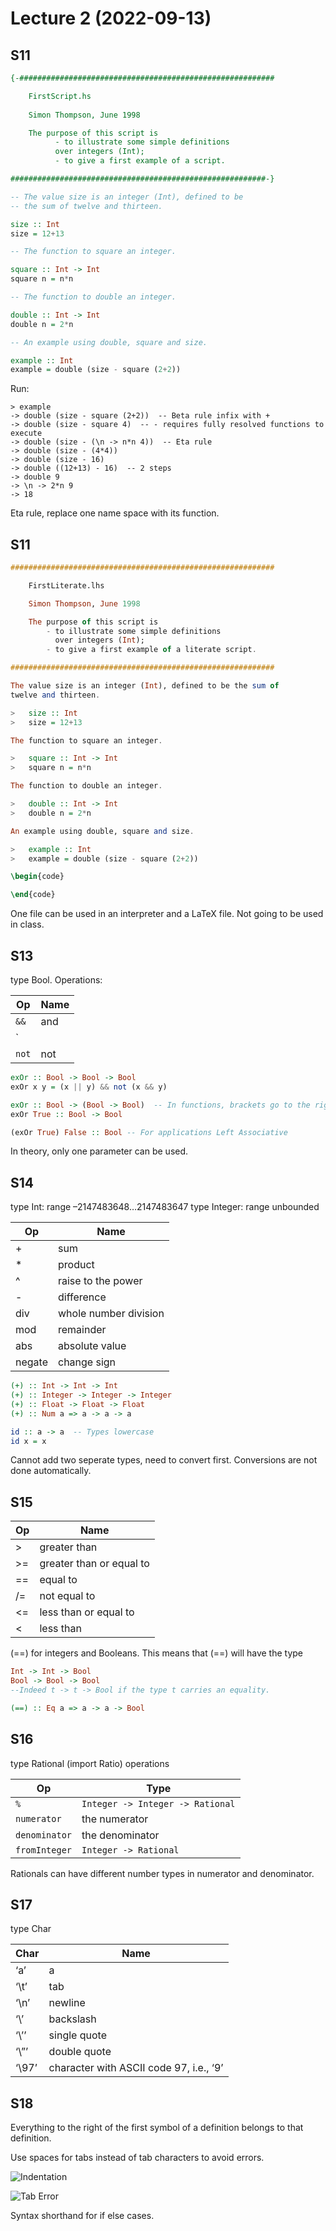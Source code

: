 # Lecture 2 (2022-09-13)

## S11

```Haskell
{-######################################################### 

	FirstScript.hs 
	
	Simon Thompson, June 1998 

	The purpose of this script is 
          - to illustrate some simple definitions 
		  over integers (Int); 
          - to give a first example of a script.

#########################################################-} 

-- The value size is an integer (Int), defined to be 
-- the sum of twelve and thirteen. 

size :: Int 
size = 12+13 

-- The function to square an integer. 

square :: Int -> Int 
square n = n*n 

-- The function to double an integer. 

double :: Int -> Int 
double n = 2*n 

-- An example using double, square and size. 

example :: Int 
example = double (size - square (2+2)) 
```

Run:
```
> example
-> double (size - square (2+2))  -- Beta rule infix with +
-> double (size - square 4)  -- - requires fully resolved functions to execute
-> double (size - (\n -> n*n 4))  -- Eta rule
-> double (size - (4*4))
-> double (size - 16)
-> double ((12+13) - 16)  -- 2 steps
-> double 9
-> \n -> 2*n 9
-> 18
```
Eta rule, replace one name space with its function.

## S11

```Haskell
########################################################### 

	FirstLiterate.lhs 

	Simon Thompson, June 1998 

	The purpose of this script is 
		- to illustrate some simple definitions 
		  over integers (Int); 
		- to give a first example of a literate script.

########################################################### 

The value size is an integer (Int), defined to be the sum of 
twelve and thirteen. 

> 	size :: Int 
> 	size = 12+13 

The function to square an integer. 

>	square :: Int -> Int 
>	square n = n*n 

The function to double an integer. 

>	double :: Int -> Int 
>	double n = 2*n 

An example using double, square and size. 

>	example :: Int 
> 	example = double (size - square (2+2)) 
```

```LaTeX
\begin{code}

\end{code}
```

One file can be used in an interpreter and a LaTeX file. Not going to be used in class.

## S13

type Bool. Operations: 

| Op | Name |
| --- | --- |
| `&&` | and |
| `||` | or |
| `not` | not |

```Haskell
exOr :: Bool -> Bool -> Bool
exOr x y = (x || y) && not (x && y)

exOr :: Bool -> (Bool -> Bool)  -- In functions, brackets go to the right. (Right Associative)
exOr True :: Bool -> Bool

(exOr True) False :: Bool -- For applications Left Associative
```

In theory, only one parameter can be used. 

## S14

type Int: range –2147483648…2147483647
type Integer: range unbounded

| Op | Name |
| --- | --- |
| + | sum |
| * | product|
| ^ | raise to the power |
| - | difference |
| div | whole number division |
| mod | remainder |
| abs | absolute value |
| negate | change sign |

```Haskell
(+) :: Int -> Int -> Int
(+) :: Integer -> Integer -> Integer
(+) :: Float -> Float -> Float
(+) :: Num a => a -> a -> a

id :: a -> a  -- Types lowercase
id x = x
```

Cannot add two seperate types, need to convert first. Conversions are not done automatically.

## S15

| Op | Name |
| --- | --- |
| > | greater than |
| >= | greater than or equal to |
| == | equal to |
| /= | not equal to |
| <= | less than or equal to |
| < | less than |

(==) for integers and Booleans. This means that (==) will have the type
```Haskell
Int -> Int -> Bool
Bool -> Bool -> Bool
--Indeed t -> t -> Bool if the type t carries an equality.

(==) :: Eq a => a -> a -> Bool
```

## S16
type Rational (import Ratio)
operations 

| Op | Type |
| --- | --- |
| `%` | `Integer -> Integer -> Rational` |
| `numerator` | the numerator |
| `denominator` | the denominator |
| `fromInteger` | `Integer -> Rational` |


Rationals can have different number types in numerator and denominator. 

## S17

type Char

| Char | Name |
| --- | --- |
| ‘a’ | a |
| ‘\t’ | tab |
| ‘\n’ | newline |
| ‘\\’ | backslash |
| ‘\’’ | single quote |
| ‘\”’ | double quote |
| ‘\97’ | character with ASCII code 97, i.e., ‘9’ |


## S18
Everything to the right of the first symbol of a definition belongs to that definition.

Use spaces for tabs instead of tab characters to avoid errors.

![Indentation](https://media.discordapp.net/attachments/1017940111113076848/1019347184791081041/unknown.png)

![Tab Error](https://media.discordapp.net/attachments/1017940111113076848/1019288868727554118/image.png)

Syntax shorthand for if else cases.


